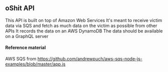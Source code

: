 ## oShit API
This API is built on top of Amazon Web Services
It's meant to receive victim data via SQS and fetch as much data on the victim as possible from other APIs
It records the data on an AWS DynamoDB
The data should be available on a GraphQL server

#### Reference material
AWS SQS from https://github.com/andrewpuch/aws-sqs-node-js-examples/blob/master/app.js